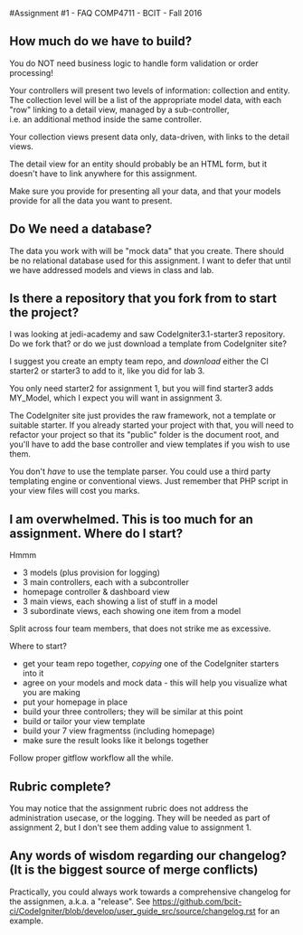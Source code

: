 #Assignment #1 - FAQ
COMP4711 - BCIT - Fall 2016

## How much do we have to build?

You do NOT need business logic to handle form validation or order processing!

Your controllers will present two levels of information: collection and entity.
The collection level will be a list of the appropriate model data,
with each "row" linking to a detail view, managed by a sub-controller,  
i.e. an additional method inside the same controller.

Your collection views present data only, data-driven, with links to the detail views.

The detail view for an entity should probably be an HTML form, but it doesn't 
have to link anywhere for this assignment.

Make sure you provide for presenting all your data,
and that your models provide for all the data you want to present.

## Do We need a database?

The data you work with will be 
"mock data" that you create.
There should be no relational database used for this assignment.
I want to defer that until we have addressed models and views
in class and lab.

## Is there a repository that you fork from to start the project?  
I was looking at jedi-academy and saw CodeIgniter3.1-starter3 repository. Do we fork that?
or do we just download a template from CodeIgniter site?

I suggest you create an empty team repo, and *download* either the CI starter2 or starter3 to add to it, like you did for lab 3.

You only need starter2 for assignment 1, but you will find starter3 adds MY_Model, which I expect you will want in assignment 3.

The CodeIgniter site just provides the raw framework, not a template or suitable starter.
If you already started your project with that, you will need to refactor your project so that
its "public" folder is the document root, and you'll have to add the base controller
and view templates if you wish to use them.

You don't *have* to use the template parser. You could use a third party templating engine
or conventional views. Just remember that PHP script in your view files will cost you marks.

## I am overwhelmed. This is too much for an assignment. Where do I start?

Hmmm 
- 3 models (plus provision for logging)
- 3 main controllers, each with a subcontroller
- homepage controller & dashboard view
- 3 main views, each showing a list of stuff in a model
- 3 subordinate views, each showing one item from a model

Split across four team members, that does not strike me as excessive.

Where to start?
- get your team repo together, *copying* one of the CodeIgniter starters into it
- agree on your models and mock data - this will help you visualize what you are making
- put your homepage in place
- build your three controllers; they will be similar at this point
- build or tailor your view template
- build your 7 view fragmentss (including homepage)
- make sure the result looks like it belongs together

Follow proper gitflow workflow all the while.

## Rubric complete?

You may notice that the assignment rubric does not address the administration
usecase, or the logging. They will be needed as part of assignment 2, but
I don't see them adding value to assignment 1.

## Any words of wisdom regarding our changelog? (It is the biggest source of merge conflicts)

Practically, you could always work towards a comprehensive changelog for the assignmen, a.k.a. a "release".
See https://github.com/bcit-ci/CodeIgniter/blob/develop/user_guide_src/source/changelog.rst for an example.
